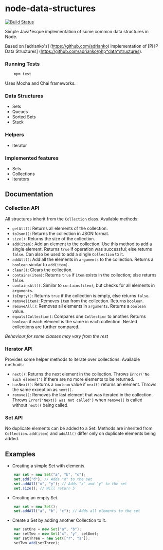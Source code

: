 # node-data-structures

[![Build Status](https://travis*ci.org/vivangkumar/node*data*structures.svg?branch=master)](https://travis*ci.org/vivangkumar/node*data*structures)

Simple Java*esque implementation of some common data structures in Node.

Based on [adrianko's] (https://github.com/adrianko) implementation of [PHP Data Structures] (https://github.com/adrianko/php*data*structures).

### Running Tests

```javascript
    npm test
```

Uses Mocha and Chai frameworks.

### Data Structures

* Sets
* Queues
* Sorted Sets
* Stack

### Helpers

* Iterator

### Implemented features

* Sets
* Collections
* Iterators

## Documentation

### Collection API

All structures inherit from the `Collection` class.
Available methods:

* `getAll()`: Returns all elements of the collection.
* `toJson()`: Returns the collection in JSON format.
* `size()`: Returns the size of the collection.
* `add(item)`: Add an element to the collection. Use this method to add a single element. Returns `true` if operation was successful; else returns `false`. Can also be used to add a single `Collection` to it.
* `addAll()`: Add all the elements in `arguments` to the collection. Returns a `boolean` similar to `add(item)`.
* `clear()`: Clears the collection.
* `contains(item)`: Returns `true` if `item` exists in the collection; else returns `false`.
* `containsAll()`: Similar to `contains(item)`; but checks for all elements in `arguments`.
* `isEmpty()`: Returns `true` if the collection is empty, else returns `false`.
* `remove(item)`: Removes `item` from the collection. Returns `boolean`.
* `removeAll()`: Removes all elements in `arguments`. Returns a `boolean` value.
* `equals(Collection)`: Compares one `Collection` to another. Returns `boolean` if each element is the same in each collection. Nested collections are further compared.

*Behaviour for some classes may vary from the rest*

### Iterator API

Provides some helper methods to iterate over collections.
Available methods:

* `next()`: Returns the next element in the collection. Throws `Error('No such element')` if there are no more elements to be returned.
* `hasNext()`: Returns a `boolean` value if `next()` returns an element. Throws the same exception as `next()`.
* `remove()`: Removes the last element that was iterated in the collection. Throws `Error('Next() was not called')` when `remove()` is called without `next()` being called.

### Set API

No duplicate elements can be added to a Set. Methods are inherited from `Collection`.
`add(item)` and `addAll()` differ only on duplicate elements being added.

## Examples

* Creating a simple Set with elements.

```javascript
    var set = new Set("a", "b", "c");
    set.add("d"); // Adds "d" to the set
    set.addAll("x", "y"); // Adds "x" and "y" to the set
    set.size(); // Will return 5
```

* Creating an empty Set.

```javascript
    var set = new Set();
    set.addAll("a", "b", "c"); // Adds all elements to the set
```

* Create a Set by adding another Collection to it.

```javascript
    var setOne = new Set("a", "b");
    var setTwo = new Set("x", "y", setOne);
    var setThree = new Set(["r", "s"]);
    setTwo.add(setThree);
```

